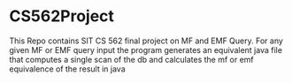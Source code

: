 # CS562Project
 This Repo contains SIT CS 562 final project on MF and EMF Query. For any given MF or EMF query input the program generates an equivalent java file that computes a single scan of the db and calculates the mf or emf equivalence of the result in java
